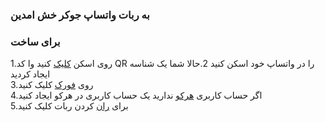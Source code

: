 ###  به ربات واتساپ جوکر خش امدین

### برای ساخت 


1.روی اسکن [کلیک](https://levanter.up.railway.app/md) کنید وا کد QR را در واتساپ خود اسکن کنید
‌‌‌‌‌‌‌2.حالا شما یک شناسه ایجاد کردید      
3.روی [فورک](https://github.com/lyfe00011/whatsapp-bot-md/fork) کلیک کنید  
4.اگر حساب کاربری [هرکو](https://signup.heroku.com/) ندارید یک حساب کاربری در هرکو ایجاد کنید  
5.برای [ران](https://levanter.up.railway.app/dmd) کردن ربات کلیک کنید 








